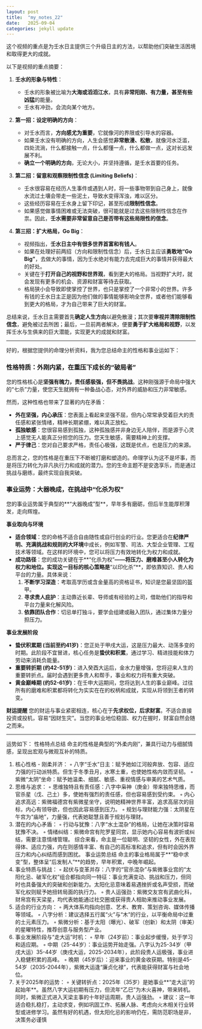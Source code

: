 ```yaml
---
layout: post
title:  "my_notes_22"
date:   2025-09-04
categories: jekyll update
---
```



这个视频的重点是为壬水日主提供三个升级日主的方法，以帮助他们突破生活困境和取得更大的成就。

以下是视频的重点摘要：

1.  **壬水的形象与特性**：
    *   壬水的形象被比喻为**大海或滔滔江水**，具有**非常阳刚、有力量，甚至有些凶猛**的能量。
    *   壬水有冲劲，会流向某个地方。

2.  **第一招：设定明确的方向**：
    *   对壬水而言，**方向感尤为重要**，它就像河的界限或引导水的容器。
    *   如果壬水没有明确的方向，人生会感觉**非常散漫、松散**，就像河水泛滥，四处流淌，什么都接触一点，什么都懂一点，什么都做一点，这对长远发展不利。
    *   **确立一个明确的方向**，无论大小，并坚持遵循，是壬水首要的任务。

3.  **第二招：留意和观察限制性信念 (Limiting Beliefs)**：
    *   壬水很容易在经历人生事件或遇到人时，将一些事物带到自己身上，就像水流过土壤会带走一些泥土，导致水变得浑浊，难以区分。
    *   这些经历容易在壬水身上留下印记，甚至形成**限制性信念**。
    *   如果感觉做事情困难或无法突破，很可能就是过去这些限制性信念在作祟。因此，**壬水需要非常留意自己是否带有这些局限性的信念**。

4.  **第三招：扩大格局，Go Big**：
    *   视频指出，**壬水日主中有很多世界首富和有钱人**。
    *   如果在处理好前两招（方向和限制性信念）后，壬水日主应该**勇敢地“Go Big”**，去做大的事情，因为壬水绝对有能力去完成巨大的事情并获得最大的好处。
    *   关键在于**打开自己的视野和世界观**，看到更大的格局。当视野扩大时，就会发现有更多的机会、资源和财富等待去获取。
    *   格局狭小会导致即使掌控了世界，也只是掌控了一个非常小的世界。许多有钱的壬水日主正是因为他们做的事情能够影响全世界，或者他们能够看到更大的格局，才为自己带来了巨大的财富。

总结来说，壬水日主需要首先**确定人生方向**以避免散漫；其次要**审视并清除限制性信念**，避免被过去所困；最后，一旦前两者解决，便要**勇于扩大格局和视野**，以发挥壬水与生俱来的巨大潜能，实现更大的成就和财富。

---

好的，根据您提供的命理分析资料，我为您总结命主的性格和事业运如下：

### **性格特质：外刚内紧，在重压下成长的“破局者”**

您的性格核心是**坚强有魄力，责任感极强，但不畏挑战**。这种刚强源于命局中强大的“七杀”力量，使您天生就拥有一种备战心态，对外界的威胁和压力非常敏感。

然而，这种性格也带来了显著的内在矛盾：
*   **外在坚强，内心承压**：您表面上看起来坚强不屈，但内心常常承受着巨大的责任感和紧张情绪，精神长期紧绷，难以真正放松。
*   **孤独敏感**：您很容易感到孤独，这种孤独感并非身边无人陪伴，而是源于心灵上感觉无人能真正分担您的压力。您天生敏感，需要精神上的支撑。
*   **严于律己**：您对自己要求严格，责任心极强，这既是优点，也是压力的来源。

总而言之，您的性格是在重压下不断被打磨和塑造的。命理学认为这不是坏事，而是将压力转化为非凡执行力和成就的潜力。您的生命主题不是安逸享乐，而是通过挑战与磨练，最终实现自我突破。

### **事业运势：大器晚成，在挑战中“化杀为权”**

您的事业运势属于典型的**“大器晚成”型**，早年多有磨砺，但后半生能厚积薄发，走向辉煌。

**事业取向与环境**
*   **适合领域**：您的命格不适合自由随性或自行创业的行业。您更适合在**纪律严明、充满挑战和规则的大环境**中成长，例如军警、司法、大型企业管理、工程技术等领域。在这样的环境中，您可以将压力有效地转化为权力和成就。
*   **成功路径**：您的成功关键在于**“化杀为权”**——将压力、磨难甚至小人转化为权力和地位。实现这一目标的核心策略是**“以印化杀”**，即依靠知识、贵人和平台的力量。具体来说：
    1.  **不断学习深造**：考取高学历或含金量高的资格证书，知识是您最坚固的盔甲。
    2.  **寻求贵人庇护**：主动靠近长辈、导师或有经验的上司，借助他们的指导和平台力量来化解风险。
    3.  **依靠团队合作**：切忌单打独斗，要学会组建或融入团队，通过集体力量分担压力。

**事业发展阶段**
*   **蛰伏积累期 (当前至约41岁)**：您正处于甲戌大运，这是压力最大、动荡多变的时期。此阶段不宜冒进，核心任务是**蛰伏和积累**，通过学习、精进技能和体力劳动来消耗负能量。
*   **重要转折期 (约42-51岁)**：进入癸酉大运后，金水力量增强，您将迎来人生的重要转折点。届时会遇到更多贵人和帮手，事业和权力将有重大突破。
*   **黄金巅峰期 (约52-61岁)**：在壬申大运期间，您将达到人生的事业巅峰。过往所有的磨难和积累都将转化为实实在在的权柄和成就，实现从将领到王者的转变。

**财运提醒**
您的财运与事业紧密相连，核心在于**先求权位，后求财富**。不适合直接投资或投机，容易“因财生灾”。当您的事业地位稳固、权力在握时，财富自然会随之而来。


---

运势如下：
性格特点总结
命主的性格是典型的“外柔内刚”，兼具行动力与细腻情感，呈现出宏观与微观互补的特质。
1. 核心性格 - 刚柔并济：
    ◦ 八字“壬水”日主：赋予她如江河般奔放、包容、适应力强的行动派特质。但生于冬季丑月，水寒土重，也使她性格内敛而坚韧。
    ◦ 紫微“太阴”坐命：赋予她温柔、细腻、敏感、重视情感与审美的艺术气质。
2. 思维与追求：
    ◦ 思维独特且有责任感：八字中枭神（庚金）带来独特思维，而官杀星（戊、己土）多，使她有强烈的责任感，但也容易感到受约束。
    ◦ 内心追求高远：紫微福德宫有紫微星坐守，说明她精神世界丰富，追求高层次的目标，内心有领导欲，但也因此容易感到压力。
    ◦ 规划与理财能力强：太阴星在午宫为“庙地”，力量强，代表她聪慧且善于规划与理财。
3. 潜在的内心矛盾：
    ◦ 行动与犹豫：八字“水土混杂”的格局，让她在决策时容易犹豫不决。
    ◦ 情绪纠结：紫微命宫有陀罗星同宫，显示她内心容易有波折或纠结，需要注意情绪管理。
综合来看，命主是一位聪明、坚韧的女性，外在表现得体、适应力强，内在则感情丰富、有自己的高标准和追求，但有时会因外界压力和内心纠结而感到困扰。
事业运势总结
命主的事业格局属于**“稳中求变”型，整体呈“后发制人”**的趋势，早年积累，中晚年崛起。
1. 事业特质与挑战：
    ◦ 起伏与变革并存：八字的“官杀混杂”与紫微事业宫的“太阳化忌、破军化权”组合都指向同一特征：事业充满变动、挑战和压力，但同时也具备强大的突破和创新能力。太阳化忌意味着易遇挫折或名声受损，而破军化权则赋予她扭转局面的执行力。
    ◦ 贵人运强劲：紫微交友宫有武曲化科，财帛宫有天梁星，均代表她能通过社交圈或获得贵人相助来推动事业发展。
2. 适合的行业方向：
    ◦ 两大体系均指向创意、艺术、教育、策划咨询、媒体传播等领域。
    ◦ 八字分析：建议选择五行属“火”与“木”的行业，以平衡命局中过重的土元素压力。
    ◦ 紫微分析：基于太阳（曝光）、破军（创新）和太阴（审美）的星曜特性，推荐创意与服务型产业。
3. 事业发展阶段与“走大运”时机：
    ◦ 早年（24岁前）：事业起步缓慢，处于学习和适应期。
    ◦ 中期（25-44岁）：事业运势开始走强。八字认为25-34岁（甲戌大运）35-44岁（庚戌大运，2025-2034年），此阶段贵人运极强，事业进入稳健积累的高峰。
    ◦ 晚期（45岁后）：迎来事业的黄金收获期。特别是45-54岁（2035-2044年），紫微大运逢“廉贞化禄”，代表能获得财富与社会地位。
4. 关于2025年的运势：
    ◦ 关键转折点：2025年（35岁）是她事业**“走大运”的起始年**。虽然八字大运初期有压力，但流年“乙巳”为木火喜神，带来转机。同时，紫微正式进入天梁主事的十年好运周期，贵人运强劲。
    ◦ 建议：这一年适合稳扎稳打，主动求变，例如巩固工作、拓展人脉、考虑向火木相关行业转型或进修学习。虽然有好的机遇，但太阳化忌的影响仍在，需防范职场是非，决策务必谨慎